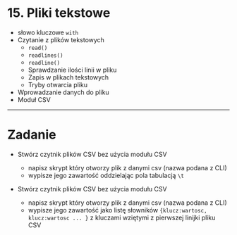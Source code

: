 #   15. Pliki tekstowe


- słowo kluczowe `with`
- Czytanie z plików tekstowych
  - `read()`
  - `readlines()`
  - `readline()`
  - Sprawdzanie ilości linii w pliku
  - Zapis w plikach tekstowych
  - Tryby otwarcia pliku
- Wprowadzanie danych do pliku
- Moduł CSV


---
# Zadanie
- Stwórz czytnik plików CSV bez użycia modułu CSV
  - napisz skrypt który otworzy plik z danymi csv (nazwa podana z CLI)
  - wypisze jego zawartość oddzielając pola tabulacją `\t`

- Stwórz czytnik plików CSV bez użycia modułu CSV
  - napisz skrypt który otworzy plik z danymi csv (nazwa podana z CLI)
  - wypisze jego zawartość jako listę słowników `{klucz:wartosc, klucz:wartosc ... }` z kluczami wziętymi z pierwszej linijki pliku CSV

